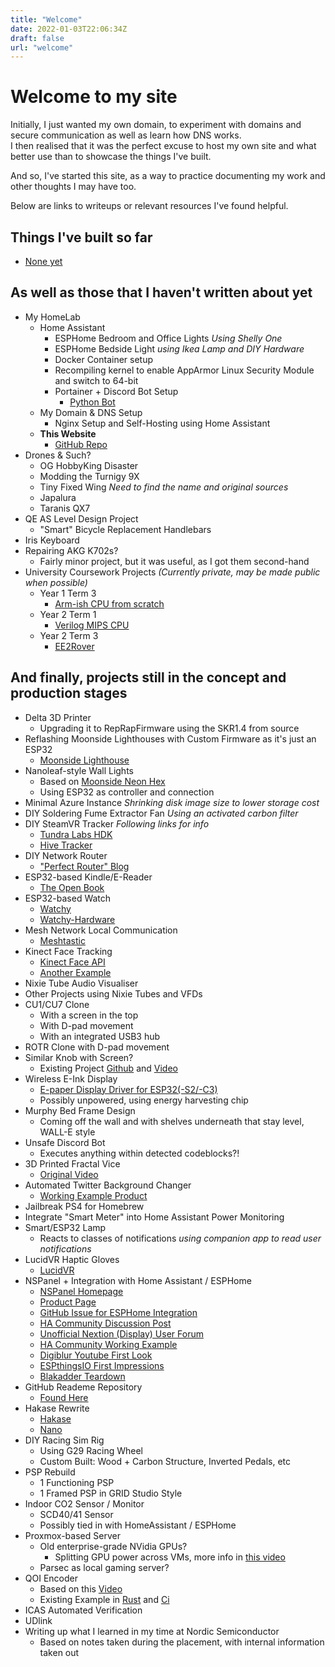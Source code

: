```yaml
---
title: "Welcome"
date: 2022-01-03T22:06:34Z
draft: false
url: "welcome"
---
```


# Welcome to my site

Initially, I just wanted my own domain, to experiment with domains and secure
communication as well as learn how DNS works.\
I then realised that it was the perfect excuse to host my own site and what
better use than to showcase the things I've built.

And so, I've started this site, as a way to practice documenting my work and
other thoughts I may have too.

Below are links to writeups or relevant resources I've found helpful.

## Things I've built so far

- [None yet](/welcome)

## As well as those that I haven't written about yet

- My HomeLab
  - Home Assistant
    - ESPHome Bedroom and Office Lights *Using Shelly One*
    - ESPHome Bedside Light *using Ikea Lamp and DIY Hardware*
    - Docker Container setup
    - Recompiling kernel to enable AppArmor Linux Security Module and switch to 64-bit
    - Portainer + Discord Bot Setup
      - [Python Bot](https://github.com/supleed2/gondilinabot-python)
  - My Domain & DNS Setup
    - Nginx Setup and Self-Hosting using Home Assistant
  - **This Website**
    - [GitHub Repo](https://github.com/supleed2/supleed2-projects-blog)
- Drones & Such?
  - OG HobbyKing Disaster
  - Modding the Turnigy 9X
  - Tiny Fixed Wing *Need to find the name and original sources*
  - Japalura
  - Taranis QX7
- QE AS Level Design Project
  - "Smart" Bicycle Replacement Handlebars
- Iris Keyboard
- Repairing AKG K702s?
  - Fairly minor project, but it was useful, as I got them second-hand
- University Coursework Projects *(Currently private, may be made public when possible)*
  - Year 1 Term 3
    - [Arm-ish CPU from scratch](https://github.com/supleed2/CPUProject)
  - Year 2 Term 1
    - [Verilog MIPS CPU](https://github.com/supleed2/AM04_CPU)
  - Year 2 Term 3
    - [EE2Rover](https://github.com/supleed2/EE2Rover)

## And finally, projects still in the concept and production stages

- Delta 3D Printer
  - Upgrading it to RepRapFirmware using the SKR1.4 from source
- Reflashing Moonside Lighthouses with Custom Firmware as it's just an ESP32
  - [Moonside Lighthouse](https://shop.moonside.design/products/moonside-lighthouse)
- Nanoleaf-style Wall Lights
  - Based on [Moonside Neon Hex](https://www.indiegogo.com/projects/moonside-neon-hex-the-most-dynamic-modular-light#/)
  - Using ESP32 as controller and connection
- Minimal Azure Instance *Shrinking disk image size to lower storage cost*
- DIY Soldering Fume Extractor Fan *Using an activated carbon filter*
- DIY SteamVR Tracker *Following links for info*
  - [Tundra Labs HDK](https://skarredghost.com/2021/03/31/tundra-labs-hdk-steamvr)
  - [Hive Tracker](https://github.com/HiveTracker/HiveTracker.github.io)
- DIY Network Router
  - ["Perfect Router" Blog](https://blog.tjll.net/building-my-perfect-router/)
- ESP32-based Kindle/E-Reader
  - [The Open Book](https://github.com/joeycastillo/The-Open-Book)
- ESP32-based Watch
  - [Watchy](https://github.com/sqfmi/Watchy)
  - [Watchy-Hardware](https://github.com/sqfmi/Watchy-Hardware)
- Mesh Network Local Communication
  - [Meshtastic](https://www.hackster.io/punkgeek/meshtastic-a-hiking-skiing-gps-mesh-communicator-84f999)
- Kinect Face Tracking
  - [Kinect Face API](https://pterneas.com/2014/12/21/kinect-2-face-basics)
  - [Another Example](https://vitruviuskinect.com/download/)
- Nixie Tube Audio Visualiser
- Other Projects using Nixie Tubes and VFDs
- CU1/CU7 Clone
  - With a screen in the top
  - With D-pad movement
  - With an integrated USB3 hub
- ROTR Clone with D-pad movement
- Similar Knob with Screen?
  - Existing Project [Github](https://github.com/scottbez1/smartknob) and [Video](https://www.youtube.com/watch?v=ip641WmY4pA)
- Wireless E-Ink Display
  - [E-paper Display Driver for ESP32(-S2/-C3)](https://github.com/martinberlin/cale-idf/wiki)
  - Possibly unpowered, using energy harvesting chip
- Murphy Bed Frame Design
  - Coming off the wall and with shelves underneath that stay level, WALL-E style
- Unsafe Discord Bot
  - Executes anything within detected codeblocks?!
- 3D Printed Fractal Vice
  - [Original Video](https://youtu.be/eCfw9fd0mHg)
- Automated Twitter Background Changer
  - [Working Example Product](https://blackmagic.so/)
- Jailbreak PS4 for Homebrew
- Integrate "Smart Meter" into Home Assistant Power Monitoring
- Smart/ESP32 Lamp
  - Reacts to classes of notifications *using companion app to read user notifications*
- LucidVR Haptic Gloves
  - [LucidVR](https://github.com/LucidVR/lucidgloves)
- NSPanel + Integration with Home Assistant / ESPHome
  - [NSPanel Homepage](https://sonoff.tech/product/smart-wall-swtich/nspanel/)
  - [Product Page](https://itead.cc/product/sonoff-nspanel-smart-scene-wall-switch/)
  - [GitHub Issue for ESPHome Integration](https://github.com/esphome/feature-requests/issues/1469)
  - [HA Community Discussion Post](https://community.home-assistant.io/t/sonoff-nspanel-smart-scene-wall-switch-by-itead-coming-soon-on-kickstarter/332962)
  - [Unofficial Nextion (Display) User Forum](https://unofficialnextion.com/t/welcome-to-the-unofficial-nextion-tjc-user-forum/8)
  - [HA Community Working Example](https://community.home-assistant.io/t/nspanel-with-custom-gui-and-synchronized-button-states/377153)
  - [Digiblur Youtube First Look](https://www.youtube.com/watch?v=cGXJnzS7D9g)
  - [ESPthingsIO First Impressions](https://www.espthings.io/index.php/2021/10/10/sonoff-nspanel-first-impressions/)
  - [Blakadder Teardown](https://blakadder.com/nspanel-teardown/)
- GitHub Reademe Repository
  - [Found Here](https://github.com/supleed2/supleed2)
- Hakase Rewrite
  - [Hakase](https://github.com/DennisTsiang/Hakase)
  - [Nano](https://github.com/supleed2/nanobot)
- DIY Racing Sim Rig
  - Using G29 Racing Wheel
  - Custom Built: Wood + Carbon Structure, Inverted Pedals, etc
- PSP Rebuild
  - 1 Functioning PSP
  - 1 Framed PSP in GRID Studio Style
- Indoor CO2 Sensor / Monitor
  - SCD40/41 Sensor
  - Possibly tied in with HomeAssistant / ESPHome
- Proxmox-based Server
  - Old enterprise-grade NVidia GPUs?
    - Splitting GPU power across VMs, more info in [this video](https://www.youtube.com/watch?v=jTXPMcBqoi8)
  - Parsec as local gaming server?
- QOI Encoder
  - Based on this [Video](https://www.youtube.com/watch?v=EFUYNoFRHQI)
  - Existing Example in [Rust](https://docs.rs/qoi/latest/qoi/) and [Ci](https://github.com/pfusik/qoi-ci)
- ICAS Automated Verification
- UDlink
- Writing up what I learned in my time at Nordic Semiconductor
  - Based on notes taken during the placement, with internal information taken out
